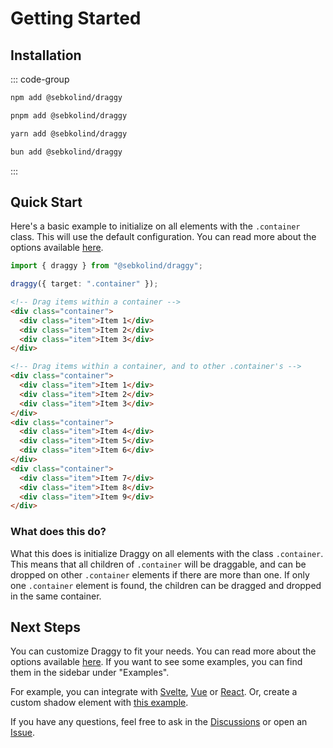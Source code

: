 # Getting Started

## Installation

::: code-group

```sh [npm]
npm add @sebkolind/draggy
```

```sh [pnpm]
pnpm add @sebkolind/draggy
```

```sh [yarn]
yarn add @sebkolind/draggy
```

```sh [bun]
bun add @sebkolind/draggy
```

:::

## Quick Start

Here's a basic example to initialize on all elements with the `.container` class.
This will use the default configuration. You can read more about the options available [here](./options.md).

```ts
import { draggy } from "@sebkolind/draggy";

draggy({ target: ".container" });
```

```html
<!-- Drag items within a container -->
<div class="container">
  <div class="item">Item 1</div>
  <div class="item">Item 2</div>
  <div class="item">Item 3</div>
</div>

<!-- Drag items within a container, and to other .container's -->
<div class="container">
  <div class="item">Item 1</div>
  <div class="item">Item 2</div>
  <div class="item">Item 3</div>
</div>
<div class="container">
  <div class="item">Item 4</div>
  <div class="item">Item 5</div>
  <div class="item">Item 6</div>
</div>
<div class="container">
  <div class="item">Item 7</div>
  <div class="item">Item 8</div>
  <div class="item">Item 9</div>
</div>
```

### What does this do?

What this does is initialize Draggy on all elements with the class `.container`. This means that all children of `.container` will be draggable, and can be dropped on other `.container` elements if there are more than one. If only one `.container` element is found, the children can be dragged and dropped in the same container.

## Next Steps

You can customize Draggy to fit your needs. You can read more about the options available [here](./options.md). If you want to see some examples, you can find them in the sidebar under "Examples".

For example, you can integrate with [Svelte](./examples/svelte.md), [Vue](./examples/vue.md) or [React](./examples/react.md). Or, create a custom shadow element with [this example](./examples/custom-shadow.md).

If you have any questions, feel free to ask in the [Discussions](https://github.com/sebkolind/draggy/discussions) or open an [Issue](https://github.com/sebkolind/draggy/issues).
